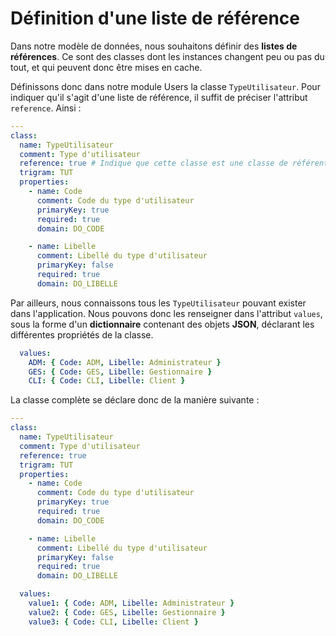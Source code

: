 # Définition d'une liste de référence

Dans notre modèle de données, nous souhaitons définir des **listes de références**. Ce sont des classes dont les instances changent peu ou pas du tout, et qui peuvent donc être mises en cache.

Définissons donc dans notre module Users la classe `TypeUtilisateur`. Pour indiquer qu'il s'agit d'une liste de référence, il suffit de préciser l'attribut `reference`.
Ainsi :

```yaml
---
class:
  name: TypeUtilisateur
  comment: Type d'utilisateur
  reference: true # Indique que cette classe est une classe de référentiel
  trigram: TUT
  properties:
    - name: Code
      comment: Code du type d'utilisateur
      primaryKey: true
      required: true
      domain: DO_CODE

    - name: Libelle
      comment: Libellé du type d'utilisateur
      primaryKey: false
      required: true
      domain: DO_LIBELLE
```

Par ailleurs, nous connaissons tous les `TypeUtilisateur` pouvant exister dans l'application. Nous pouvons donc les renseigner dans l'attribut `values`, sous la forme d'un **dictionnaire** contenant des objets **JSON**, déclarant les différentes propriétés de la classe.

```yaml
  values:
    ADM: { Code: ADM, Libelle: Administrateur }
    GES: { Code: GES, Libelle: Gestionnaire }
    CLI: { Code: CLI, Libelle: Client }
```

La classe complète se déclare donc de la manière suivante :

```yaml
---
class:
  name: TypeUtilisateur
  comment: Type d'utilisateur
  reference: true
  trigram: TUT
  properties:
    - name: Code
      comment: Code du type d'utilisateur
      primaryKey: true
      required: true
      domain: DO_CODE

    - name: Libelle
      comment: Libellé du type d'utilisateur
      primaryKey: false
      required: true
      domain: DO_LIBELLE

  values:
    value1: { Code: ADM, Libelle: Administrateur }
    value2: { Code: GES, Libelle: Gestionnaire }
    value3: { Code: CLI, Libelle: Client }
```
